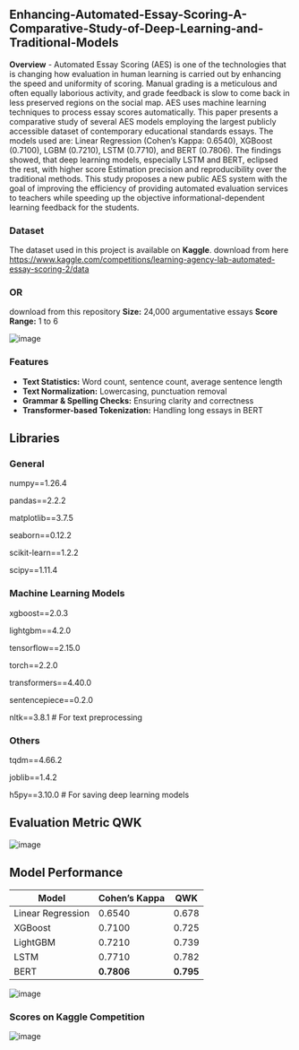 ## Enhancing-Automated-Essay-Scoring-A-Comparative-Study-of-Deep-Learning-and-Traditional-Models

**Overview** - Automated Essay Scoring (AES) is one of the technologies that is changing how evaluation in human learning is carried out by enhancing the speed and uniformity of
scoring. Manual grading is a meticulous and often equally laborious activity, and grade feedback is slow to come back in less preserved regions on the social map. AES uses 
machine learning techniques to process essay scores automatically. This paper presents a comparative study of several AES models employing the largest publicly accessible
dataset of contemporary educational standards essays. The models used are: Linear Regression (Cohen’s Kappa: 0.6540), XGBoost (0.7100), LGBM (0.7210), LSTM (0.7710), and BERT
(0.7806). The findings showed, that deep learning models, especially LSTM and BERT, eclipsed the rest, with higher score Estimation precision and reproducibility over the
traditional methods. This study proposes a new public AES system with the goal of improving the efficiency of providing automated evaluation services to teachers while speeding up the objective informational-dependent learning feedback for the students.
### Dataset  
The dataset used in this project is available on **Kaggle**.
download from here https://www.kaggle.com/competitions/learning-agency-lab-automated-essay-scoring-2/data
### OR
download from this repository
 **Size:** 24,000 argumentative essays
 **Score Range:** 1 to 6

![image](https://github.com/user-attachments/assets/6f296225-a68d-42a6-ac2c-81f9f96d2c80)

### Features
- **Text Statistics:** Word count, sentence count, average sentence length
- **Text Normalization:** Lowercasing, punctuation removal
- **Grammar & Spelling Checks:** Ensuring clarity and correctness
- **Transformer-based Tokenization:** Handling long essays in BERT

## Libraries
### General

numpy==1.26.4

pandas==2.2.2

matplotlib==3.7.5

seaborn==0.12.2

scikit-learn==1.2.2

scipy==1.11.4

### Machine Learning Models
xgboost==2.0.3

lightgbm==4.2.0

tensorflow==2.15.0

torch==2.2.0

transformers==4.40.0 

sentencepiece==0.2.0  

nltk==3.8.1  # For text preprocessing

### Others
tqdm==4.66.2

joblib==1.4.2

h5py==3.10.0  # For saving deep learning models

## Evaluation Metric QWK
![image](https://github.com/user-attachments/assets/10a8eba8-bb4c-4dfb-8b10-4f2ea5c30a68)


## Model Performance
| Model               | Cohen’s Kappa | QWK  |
|--------------------|-------------|------|
| Linear Regression  | 0.6540      | 0.678 |
| XGBoost           | 0.7100      | 0.725 |
| LightGBM          | 0.7210      | 0.739 |
| LSTM              | 0.7710      | 0.782 |
| BERT              | **0.7806**  | **0.795** |
![image](https://github.com/user-attachments/assets/23e2aec8-698d-4a11-8564-99e9ebe47fe3)

  ### Scores on Kaggle Competition
  ![image](https://github.com/user-attachments/assets/c3bf87d0-a5b6-4f3e-b471-1399eff84af3)

  
